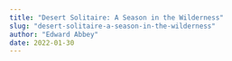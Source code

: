 ```yaml
---
title: "Desert Solitaire: A Season in the Wilderness"
slug: "desert-solitaire-a-season-in-the-wilderness"
author: "Edward Abbey"
date: 2022-01-30
---
```

